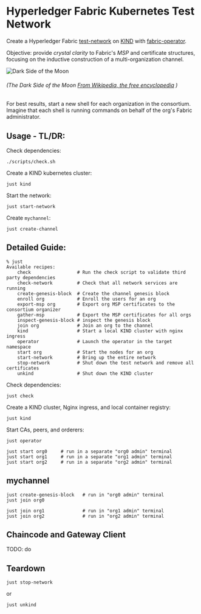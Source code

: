 # Hyperledger Fabric Kubernetes Test Network

Create a 
Hyperledger Fabric [test-network](https://github.com/hyperledger/fabric-samples/tree/main/test-network) 
on [KIND](https://kind.sigs.k8s.io) 
with [fabric-operator](https://github.com/hyperledger-labs/fabric-operator).  

Objective:  provide _crystal clarity_ to Fabric's _MSP_ and certificate structures, 
focusing on the inductive construction of a multi-organization channel.

![Dark Side of the Moon](https://upload.wikimedia.org/wikipedia/en/3/3b/Dark_Side_of_the_Moon.png)
###### (The Dark Side of the Moon [From Wikipedia, the free encyclopedia](https://en.wikipedia.org/wiki/File:Dark_Side_of_the_Moon.png) )

For best results, start a new shell for each organization in the consortium.  Imagine that each
shell is running commands on behalf of the org's Fabric administrator.


## Usage - TL/DR:

Check dependencies: 
```shell
./scripts/check.sh 
```

Create a KIND kubernetes cluster: 
```shell
just kind 
```

Start the network: 
```shell
just start-network
```

Create `mychannel`:
```shell
just create-channel
```


## Detailed Guide: 

```shell
% just 
Available recipes:
    check                 # Run the check script to validate third party dependencies
    check-network         # Check that all network services are running
    create-genesis-block  # Create the channel genesis block
    enroll org            # Enroll the users for an org
    export-msp org        # Export org MSP certificates to the consortium organizer
    gather-msp            # Export the MSP certificates for all orgs
    inspect-genesis-block # inspect the genesis block
    join org              # Join an org to the channel
    kind                  # Start a local KIND cluster with nginx ingress
    operator              # Launch the operator in the target namespace
    start org             # Start the nodes for an org
    start-network         # Bring up the entire network
    stop-network          # Shut down the test network and remove all certificates
    unkind                # Shut down the KIND cluster
```

Check dependencies: 
```shell
just check
```

Create a KIND cluster, Nginx ingress, and local container registry:
```shell
just kind
```

Start CAs, peers, and orderers:
```shell
just operator 

just start org0     # run in a separate "org0 admin" terminal 
just start org1     # run in a separate "org1 admin" terminal 
just start org2     # run in a separate "org2 admin" terminal 
```


## mychannel 

```shell
just create-genesis-block   # run in "org0 admin" terminal
just join org0
```

```shell
just join org1              # run in "org1 admin" terminal
just join org2              # run in "org2 admin" terminal

```


## Chaincode and Gateway Client 

TODO: do


## Teardown

```shell
just stop-network
```
or
```shell
just unkind
```
